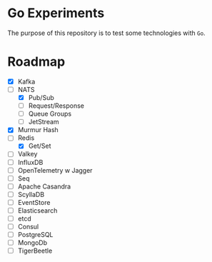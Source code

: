 # Go Experiments

The purpose of this repository is to test some technologies with `Go`.

# Roadmap

- [x] Kafka
- [ ] NATS
  - [x] Pub/Sub
  - [ ] Request/Response
  - [ ] Queue Groups
  - [ ] JetStream
- [x] Murmur Hash
- [ ] Redis
  - [x] Get/Set
- [ ] Valkey
- [ ] InfluxDB
- [ ] OpenTelemetry w Jagger
- [ ] Seq
- [ ] Apache Casandra
- [ ] ScyllaDB
- [ ] EventStore
- [ ] Elasticsearch
- [ ] etcd
- [ ] Consul
- [ ] PostgreSQL
- [ ] MongoDb
- [ ] TigerBeetle
